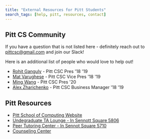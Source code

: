 ```yaml
---
title: "External Resources for Pitt Students"
search_tags: [help, pitt, resources, contact]
---
```


## Pitt CS Community

If you have a question that is not listed here - definitely reach out to pittcsc@gmail.com and join
our Slack!

Here is an additional list of people who would love to help out!

- [Rohit Ganguly](https://www.linkedin.com/in/rohit-ganguly/) - Pitt CSC Pres '18 '19
- [Mat Varughese](https://www.linkedin.com/in/matvarughese/) - Pitt CSC Vice Pres '18 '19
- [Ming Wang](https://www.linkedin.com/in/zhengmingwang/) - Pitt CSC Pres '20
- [Alex Zharichenko](https://www.linkedin.com/in/azharichenko/) - Pitt CSC Business Manager '18 '19

## Pitt Resources

- [Pitt School of Computing Website](http://sci.pitt.edu/)
- [Undegraduate TA Lounge - In Sennott Square 5806](https://cs.pitt.edu/degrees/bachelors/resources-opportunities/crc)
- [Peer Tutoring Center - In Sennot Square 5710](https://cs.pitt.edu/degrees/bachelors/resources-opportunities/crc/)
- [Counseling Center](https://www.studentaffairs.pitt.edu/cc/)

